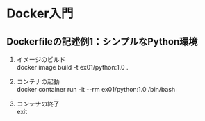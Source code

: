 # Docker入門

## Dockerfileの記述例1：シンプルなPython環境

1. イメージのビルド<br>
   docker image build -t ex01/python:1.0 .

2. コンテナの起動<br>
   docker container run -it --rm ex01/python:1.0 /bin/bash

3. コンテナの終了<br>
   exit
